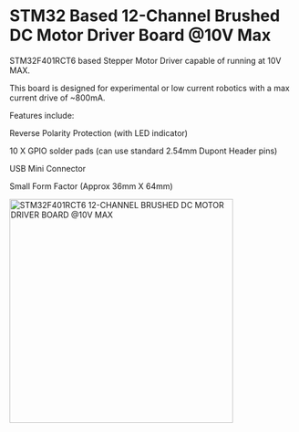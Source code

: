 # STM32 Based 12-Channel Brushed DC Motor Driver Board @10V Max

STM32F401RCT6 based Stepper Motor Driver capable of running at 10V MAX.

This board is designed for experimental or low current robotics with a max current drive of ~800mA.

Features include:

Reverse Polarity Protection (with LED indicator)

10 X GPIO solder pads (can use standard 2.54mm Dupont Header pins)

USB Mini Connector

Small Form Factor (Approx 36mm X 64mm)

<img width="392" alt="STM32F401RCT6 12-CHANNEL BRUSHED DC MOTOR DRIVER BOARD @10V MAX" src="https://github.com/gxdeange/STM32-12-Channel-Brushed-DC-Motor-Driver-10V-Max/assets/57690555/1fad41d9-36f8-4809-ae4a-735f471248e5">

